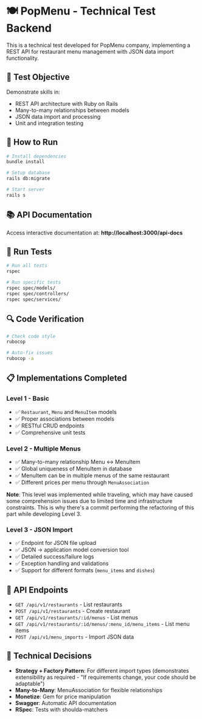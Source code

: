 # 🍽️ PopMenu - Technical Test Backend

This is a technical test developed for PopMenu company, implementing a REST API for restaurant menu management with JSON data import functionality.

## 🎯 Test Objective

Demonstrate skills in:
- REST API architecture with Ruby on Rails
- Many-to-many relationships between models
- JSON data import and processing
- Unit and integration testing

## 🚀 How to Run

```bash
# Install dependencies
bundle install

# Setup database
rails db:migrate

# Start server
rails s
```

## 📚 API Documentation

Access interactive documentation at: **http://localhost:3000/api-docs**

## 🧪 Run Tests

```bash
# Run all tests
rspec

# Run specific tests
rspec spec/models/
rspec spec/controllers/
rspec spec/services/
```

## 🔍 Code Verification

```bash
# Check code style
rubocop

# Auto-fix issues
rubocop -a
```

## 📋 Implementations Completed

### Level 1 - Basic
- ✅ `Restaurant`, `Menu` and `MenuItem` models
- ✅ Proper associations between models
- ✅ RESTful CRUD endpoints
- ✅ Comprehensive unit tests

### Level 2 - Multiple Menus
- ✅ Many-to-many relationship Menu ↔ MenuItem
- ✅ Global uniqueness of MenuItem in database
- ✅ MenuItem can be in multiple menus of the same restaurant
- ✅ Different prices per menu through `MenuAssociation`

**Note**: This level was implemented while traveling, which may have caused some comprehension issues due to limited time and infrastructure constraints. This is why there's a commit performing the refactoring of this part while developing Level 3.

### Level 3 - JSON Import
- ✅ Endpoint for JSON file upload
- ✅ JSON → application model conversion tool
- ✅ Detailed success/failure logs
- ✅ Exception handling and validations
- ✅ Support for different formats (`menu_items` and `dishes`)

## 🔗 API Endpoints

- `GET /api/v1/restaurants` - List restaurants
- `POST /api/v1/restaurants` - Create restaurant
- `GET /api/v1/restaurants/:id/menus` - List menus
- `GET /api/v1/restaurants/:id/menus/:menu_id/menu_items` - List menu items
- `POST /api/v1/menu_imports` - Import JSON data

## 🎨 Technical Decisions

- **Strategy + Factory Pattern**: For different import types (demonstrates extensibility as required - "If requirements change, your code should be adaptable")
- **Many-to-Many**: MenuAssociation for flexible relationships
- **Monetize**: Gem for price manipulation
- **Swagger**: Automatic API documentation
- **RSpec**: Tests with shoulda-matchers
